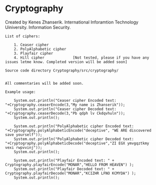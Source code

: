 Cryptography
============

Created by Kenes Zhanserik. International Inforamtion Technology Uiniversity. Information Security. 

    List of ciphers:

        1. Ceaser cipher
        2. PolyAlphabetic cipher
        3. Playfair cipher
    	4. Hill cipher             [Not tested, please if you have any issues letme know. Completed version will be added soon]    
    
    Source code directory Cryptography/src/cryptography/
    
    
    All commentaries will be added soon.  
    
    Example usage:
        
        System.out.println("Ceaser cipher Encoded text: "+Cryptography.ceaserEncode(3,"My name is Zhanserik"));
        System.out.println("Ceaser cipher Decoded text: "+Cryptography.ceaserDecode(3,"Pb qdph lv Ckdqvhuln"));
        System.out.println();
        
        System.out.println("PolyAlphabetic cipher Encoded text: "+Cryptography.polyAlphabeticEncode("deceptive", "WE ARE discovered save yourself"));
        System.out.println("PolyAlphabetic cipher Decoded text: "+Cryptography.polyAlphabeticDecode("deceptive","ZI EGX ymvgqztkmy vexi rwpvvinj"));
        System.out.println();
        
        System.out.println("Playfair Encoded text: " + Cryptography.playfairEncode("MONAR","HELLO FROM HEAVEN") );
        System.out.println("Playfair Decoded text: " + Cryptography.playfairDecode("MONAR","KCIZHR LFNO KCMYDA") );
        System.out.println();
